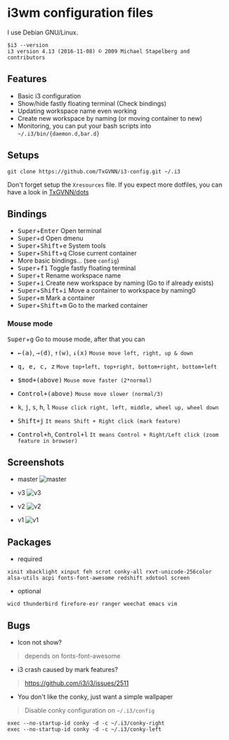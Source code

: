 # i3wm configuration files

I use Debian GNU/Linux.
```
$i3 --version
i3 version 4.13 (2016-11-08) © 2009 Michael Stapelberg and contributors
```
## Features

- Basic i3 configuration
- Show/hide fastly floating terminal (Check bindings)
- Updating workspace name even working
- Create new workspace by naming (or moving container to new)
- Monitoring, you can put your bash scripts into `~/.i3/bin/{daemon.d,bar.d}`

## Setups
```
git clone https://github.com/TxGVNN/i3-config.git ~/.i3
```
Don't forget setup the `Xresources` file. If you expect more dotfiles, you can have a look in [TxGVNN/dots](https://github.com/TxGVNN/dots.git)

## Bindings
* <kbd>Super</kbd>+<kbd>Enter</kbd> Open terminal
* <kbd>Super</kbd>+<kbd>d</kbd> Open dmenu
* <kbd>Super</kbd>+<kbd>Shift</kbd>+<kbd>e</kbd> System tools
* <kbd>Super</kbd>+<kbd>Shift</kbd>+<kbd>q</kbd> Close current container
* More basic bindings... (see `config`)
* <kbd>Super</kbd>+<kbd>f1</kbd> Toggle fastly floating terminal
* <kbd>Super</kbd>+<kbd>t</kbd> Rename workspace name
* <kbd>Super</kbd>+<kbd>i</kbd> Create new workspace by naming (Go to if already exists)
* <kbd>Super</kbd>+<kbd>Shift</kbd>+<kbd>i</kbd> Move a container to workspace by naming0
* <kbd>Super</kbd>+<kbd>m</kbd> Mark a container
* <kbd>Super</kbd>+<kbd>Shift</kbd>+<kbd>m</kbd> Go to the marked container

### Mouse mode
<kbd>Super</kbd>+<kbd>g</kbd> Go to mouse mode, after that you can

* <kbd>&larr;(a)</kbd>, <kbd>&rarr;(d)</kbd>, <kbd>&uarr;(w)</kbd>, <kbd>&darr;(x)</kbd> `Mouse move left, right, up & down`

* <kbd>q, e, c, z</kbd> `Move top+left, top+right, bottom+right, bottom+left`

* <kbd>$mod+(above)</kbd> `Mouse move faster (2*normal)`

* <kbd>Control+(above)</kbd> `Mouse move slower (normal/3)`

* <kbd>k</kbd>, <kbd>j</kbd>, <kbd>s</kbd>, <kbd>h</kbd>, <kbd>l</kbd> `Mouse click right, left, middle, wheel up, wheel down`

* <kbd>Shift+j</kbd> `It means Shift + Right click (mark feature)`

* <kbd>Control+h</kbd>, <kbd>Control+l</kbd> `It means Control + Right/Left click (zoom feature in browser)`

## Screenshots

- master
![master](https://user-images.githubusercontent.com/9713793/48619359-d4f28b00-e9ce-11e8-806c-95d349fcc7d5.png)

- v3
![v3](https://user-images.githubusercontent.com/9713793/46845799-325f4f00-ce07-11e8-81f1-b184a8d49f1f.png)

- v2
![v2](https://user-images.githubusercontent.com/9713793/46845797-312e2200-ce07-11e8-9631-27e27c6c8678.png)

- v1
![v1](https://user-images.githubusercontent.com/9713793/46845798-312e2200-ce07-11e8-9ad4-58f91538aa17.png)

## Packages
- required

``xinit xbacklight xinput feh scrot conky-all rxvt-unicode-256color alsa-utils acpi fonts-font-awesome redshift xdotool screen
``
- optional

``wicd thunderbird firefore-esr ranger weechat emacs vim
``

## Bugs
- Icon not show?

>depends on fonts-font-awesome

- i3 crash caused by mark features?

>https://github.com/i3/i3/issues/2511

- You don't like the conky, just want a simple wallpaper
>Disable conky configuration on `~/.i3/config`

```
exec --no-startup-id conky -d -c ~/.i3/conky-right
exec --no-startup-id conky -d -c ~/.i3/conky-left
```
